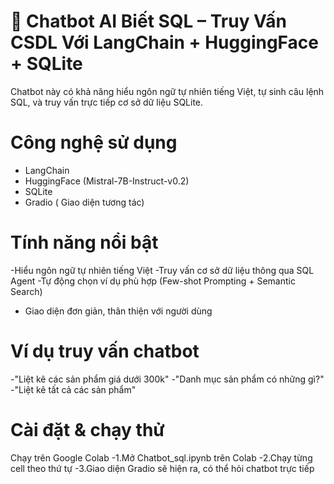 # 🤖 Chatbot AI Biết SQL – Truy Vấn CSDL Với LangChain + HuggingFace + SQLite
Chatbot này có khả năng hiểu ngôn ngữ tự nhiên tiếng Việt, tự sinh câu lệnh SQL, và truy vấn trực tiếp cơ sở dữ liệu SQLite.
# Công nghệ sử dụng
  - LangChain
  - HuggingFace (Mistral-7B-Instruct-v0.2)
  - SQLite
  - Gradio ( Giao diện tương tác)
# Tính năng nổi bật
   -Hiểu ngôn ngữ tự nhiên tiếng Việt
   -Truy vấn cơ sở dữ liệu thông qua SQL Agent
   -Tự động chọn ví dụ phù hợp (Few-shot Prompting + Semantic Search)
  - Giao diện đơn giản, thân thiện với người dùng

#  Ví dụ truy vấn chatbot
  -"Liệt kê các sản phẩm giá dưới 300k"
  -"Danh mục sản phẩm có những gì?"
  -"Liệt kê tất cả các sản phẩm"

#  Cài đặt & chạy thử
Chạy trên Google Colab
  -1.Mở Chatbot_sql.ipynb trên Colab
  -2.Chạy từng cell theo thứ tự
  -3.Giao diện Gradio sẽ hiện ra, có thể hỏi chatbot trực tiếp
